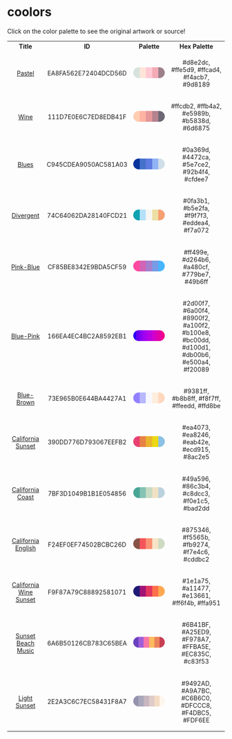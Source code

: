 
<!DOCTYPE html>
<html><body>
<h1>coolors</h1>
<p>Click on the color palette to see the original artwork or source!</p>
<table style="width:100%">
<tr><th style="text-align: center; vertical-align: middle;">Title</th><th style="text-align: center; vertical-align: middle;">ID</th><th style="text-align: center; vertical-align: middle;">Palette</th><th style="text-align: center; vertical-align: middle;">Hex Palette</th></tr>
<tr><td style="text-align: center; vertical-align: middle;"><a href=https://coolors.co/palette/d8e2dc-ffe5d9-ffcad4-f4acb7-9d8189 style="font-size:14px">Pastel</a></td> <td style="text-align: center; vertical-align: middle;"><p style="font-size:14px">EA8FA562E72404DCD56D</p></td> <td style="text-align: center; vertical-align: middle;"><a href=https://coolors.co/palette/d8e2dc-ffe5d9-ffcad4-f4acb7-9d8189 style="font-size:14px"><img style="border-radius: 14px;" src="../media/swatches/EA8FA562E72404DCD56D.png" height="25"></a></td> <td style="text-align: center; vertical-align: middle;"><p style="font-size:14px">#d8e2dc, #ffe5d9, #ffcad4, #f4acb7, #9d8189</p></td></tr>
<tr><td style="text-align: center; vertical-align: middle;"><a href=https://coolors.co/palette/ffcdb2-ffb4a2-e5989b-b5838d-6d6875 style="font-size:14px">Wine</a></td> <td style="text-align: center; vertical-align: middle;"><p style="font-size:14px">111D7E0E6C7ED8EDB41F</p></td> <td style="text-align: center; vertical-align: middle;"><a href=https://coolors.co/palette/ffcdb2-ffb4a2-e5989b-b5838d-6d6875 style="font-size:14px"><img style="border-radius: 14px;" src="../media/swatches/111D7E0E6C7ED8EDB41F.png" height="25"></a></td> <td style="text-align: center; vertical-align: middle;"><p style="font-size:14px">#ffcdb2, #ffb4a2, #e5989b, #b5838d, #6d6875</p></td></tr>
<tr><td style="text-align: center; vertical-align: middle;"><a href=https://coolors.co/palette/0a369d-4472ca-5e7ce2-92b4f4-cfdee7 style="font-size:14px">Blues</a></td> <td style="text-align: center; vertical-align: middle;"><p style="font-size:14px">C945CDEA9050AC581A03</p></td> <td style="text-align: center; vertical-align: middle;"><a href=https://coolors.co/palette/0a369d-4472ca-5e7ce2-92b4f4-cfdee7 style="font-size:14px"><img style="border-radius: 14px;" src="../media/swatches/C945CDEA9050AC581A03.png" height="25"></a></td> <td style="text-align: center; vertical-align: middle;"><p style="font-size:14px">#0a369d, #4472ca, #5e7ce2, #92b4f4, #cfdee7</p></td></tr>
<tr><td style="text-align: center; vertical-align: middle;"><a href=https://coolors.co/0fa3b1-b5e2fa-f9f7f3-eddea4-f7a072 style="font-size:14px">Divergent</a></td> <td style="text-align: center; vertical-align: middle;"><p style="font-size:14px">74C64062DA28140FCD21</p></td> <td style="text-align: center; vertical-align: middle;"><a href=https://coolors.co/0fa3b1-b5e2fa-f9f7f3-eddea4-f7a072 style="font-size:14px"><img style="border-radius: 14px;" src="../media/swatches/74C64062DA28140FCD21.png" height="25"></a></td> <td style="text-align: center; vertical-align: middle;"><p style="font-size:14px">#0fa3b1, #b5e2fa, #f9f7f3, #eddea4, #f7a072</p></td></tr>
<tr><td style="text-align: center; vertical-align: middle;"><a href=https://coolors.co/palette/ff499e-d264b6-a480cf-779be7-49b6ff style="font-size:14px">Pink-Blue</a></td> <td style="text-align: center; vertical-align: middle;"><p style="font-size:14px">CF85BE8342E9BDA5CF59</p></td> <td style="text-align: center; vertical-align: middle;"><a href=https://coolors.co/palette/ff499e-d264b6-a480cf-779be7-49b6ff style="font-size:14px"><img style="border-radius: 14px;" src="../media/swatches/CF85BE8342E9BDA5CF59.png" height="25"></a></td> <td style="text-align: center; vertical-align: middle;"><p style="font-size:14px">#ff499e, #d264b6, #a480cf, #779be7, #49b6ff</p></td></tr>
<tr><td style="text-align: center; vertical-align: middle;"><a href=https://coolors.co/palette/2d00f7-6a00f4-8900f2-a100f2-b100e8-bc00dd-d100d1-db00b6-e500a4-f20089 style="font-size:14px">Blue-Pink</a></td> <td style="text-align: center; vertical-align: middle;"><p style="font-size:14px">166EA4EC4BC2A8592EB1</p></td> <td style="text-align: center; vertical-align: middle;"><a href=https://coolors.co/palette/2d00f7-6a00f4-8900f2-a100f2-b100e8-bc00dd-d100d1-db00b6-e500a4-f20089 style="font-size:14px"><img style="border-radius: 14px;" src="../media/swatches/166EA4EC4BC2A8592EB1.png" height="25"></a></td> <td style="text-align: center; vertical-align: middle;"><p style="font-size:14px">#2d00f7, #6a00f4, #8900f2, #a100f2, #b100e8, #bc00dd, #d100d1, #db00b6, #e500a4, #f20089</p></td></tr>
<tr><td style="text-align: center; vertical-align: middle;"><a href=https://coolors.co/palette/9381ff-b8b8ff-f8f7ff-ffeedd-ffd8be style="font-size:14px">Blue-Brown</a></td> <td style="text-align: center; vertical-align: middle;"><p style="font-size:14px">73E965B0E644BA4427A1</p></td> <td style="text-align: center; vertical-align: middle;"><a href=https://coolors.co/palette/9381ff-b8b8ff-f8f7ff-ffeedd-ffd8be style="font-size:14px"><img style="border-radius: 14px;" src="../media/swatches/73E965B0E644BA4427A1.png" height="25"></a></td> <td style="text-align: center; vertical-align: middle;"><p style="font-size:14px">#9381ff, #b8b8ff, #f8f7ff, #ffeedd, #ffd8be</p></td></tr>
<tr><td style="text-align: center; vertical-align: middle;"><a href=https://www.schemecolor.com/california-sunset.php style="font-size:14px">California Sunset</a></td> <td style="text-align: center; vertical-align: middle;"><p style="font-size:14px">390DD776D793067EEFB2</p></td> <td style="text-align: center; vertical-align: middle;"><a href=https://www.schemecolor.com/california-sunset.php style="font-size:14px"><img style="border-radius: 14px;" src="../media/swatches/390DD776D793067EEFB2.png" height="25"></a></td> <td style="text-align: center; vertical-align: middle;"><p style="font-size:14px">#ea4073, #ea8246, #eab42e, #ecd915, #8ac2e5</p></td></tr>
<tr><td style="text-align: center; vertical-align: middle;"><a href=https://www.color-hex.com/color-palette/10908 style="font-size:14px">California Coast</a></td> <td style="text-align: center; vertical-align: middle;"><p style="font-size:14px">7BF3D1049B1B1E054856</p></td> <td style="text-align: center; vertical-align: middle;"><a href=https://www.color-hex.com/color-palette/10908 style="font-size:14px"><img style="border-radius: 14px;" src="../media/swatches/7BF3D1049B1B1E054856.png" height="25"></a></td> <td style="text-align: center; vertical-align: middle;"><p style="font-size:14px">#49a596, #86c3b4, #c8dcc3, #f0e1c5, #bad2dd</p></td></tr>
<tr><td style="text-align: center; vertical-align: middle;"><a href=https://www.color-hex.com/color-palette/2895 style="font-size:14px">California English</a></td> <td style="text-align: center; vertical-align: middle;"><p style="font-size:14px">F24EF0EF74502BCBC26D</p></td> <td style="text-align: center; vertical-align: middle;"><a href=https://www.color-hex.com/color-palette/2895 style="font-size:14px"><img style="border-radius: 14px;" src="../media/swatches/F24EF0EF74502BCBC26D.png" height="25"></a></td> <td style="text-align: center; vertical-align: middle;"><p style="font-size:14px">#875346, #f5565b, #fb9274, #f7e4c6, #cddbc2</p></td></tr>
<tr><td style="text-align: center; vertical-align: middle;"><a href=https://www.color-hex.com/color-palette/107525 style="font-size:14px">California Wine Sunset</a></td> <td style="text-align: center; vertical-align: middle;"><p style="font-size:14px">F9F87A79C88892581071</p></td> <td style="text-align: center; vertical-align: middle;"><a href=https://www.color-hex.com/color-palette/107525 style="font-size:14px"><img style="border-radius: 14px;" src="../media/swatches/F9F87A79C88892581071.png" height="25"></a></td> <td style="text-align: center; vertical-align: middle;"><p style="font-size:14px">#1e1a75, #a11477, #e13661, #ff6f4b, #ffa951</p></td></tr>
<tr><td style="text-align: center; vertical-align: middle;"><a href=https://www.schemecolor.com/sunset-beach-music.php style="font-size:14px">Sunset Beach Music</a></td> <td style="text-align: center; vertical-align: middle;"><p style="font-size:14px">6A6B50126CB783C65BEA</p></td> <td style="text-align: center; vertical-align: middle;"><a href=https://www.schemecolor.com/sunset-beach-music.php style="font-size:14px"><img style="border-radius: 14px;" src="../media/swatches/6A6B50126CB783C65BEA.png" height="25"></a></td> <td style="text-align: center; vertical-align: middle;"><p style="font-size:14px">#6B41BF, #A25ED9, #F978A7, #FFBA5E, #EC835C, #c83f53</p></td></tr>
<tr><td style="text-align: center; vertical-align: middle;"><a href=https://www.schemecolor.com/light-sunset.php style="font-size:14px">Light Sunset</a></td> <td style="text-align: center; vertical-align: middle;"><p style="font-size:14px">2E2A3C6C7EC58431F8A7</p></td> <td style="text-align: center; vertical-align: middle;"><a href=https://www.schemecolor.com/light-sunset.php style="font-size:14px"><img style="border-radius: 14px;" src="../media/swatches/2E2A3C6C7EC58431F8A7.png" height="25"></a></td> <td style="text-align: center; vertical-align: middle;"><p style="font-size:14px">#9492AD, #A9A7BC, #C6B6C0, #DFCCC8, #F4DBC5, #FDF6EE</p></td></tr>
</table>
</body></html>
